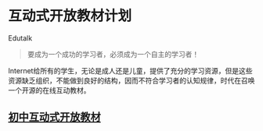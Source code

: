 # 互动式开放教材计划
Edutalk
> 要成为一个成功的学习者，必须成为一个自主的学习者！

Internet给所有的学生，无论是成人还是儿童，提供了充分的学习资源，但是这些资源缺乏组织，不能做到良好的结构，因而不符合学习者的认知规律，时代在召唤一个开源的在线互动教材。


## [初中互动式开放教材](https://github.com/knightren/edutalk.GitHub.io/wiki/初中互动式开放教材)

